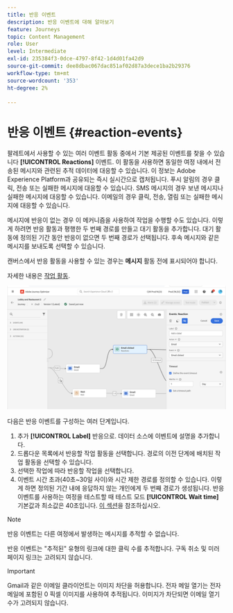 ```yaml
---
title: 반응 이벤트
description: 반응 이벤트에 대해 알아보기
feature: Journeys
topic: Content Management
role: User
level: Intermediate
exl-id: 235384f3-0dce-4797-8f42-1d4d01fa42d9
source-git-commit: dee8dbac067dac851af02d87a3dece1ba2b29376
workflow-type: tm+mt
source-wordcount: '353'
ht-degree: 2%

---
```


# 반응 이벤트 {#reaction-events}

팔레트에서 사용할 수 있는 여러 이벤트 활동 중에서 기본 제공된 이벤트를 찾을 수 있습니다 **[!UICONTROL Reactions]** 이벤트. 이 활동을 사용하면 동일한 여정 내에서 전송된 메시지와 관련된 추적 데이터에 대응할 수 있습니다. 이 정보는 Adobe Experience Platform과 공유되는 즉시 실시간으로 캡처됩니다. 푸시 알림의 경우 클릭, 전송 또는 실패한 메시지에 대응할 수 있습니다. SMS 메시지의 경우 보낸 메시지나 실패한 메시지에 대응할 수 있습니다. 이메일의 경우 클릭, 전송, 열림 또는 실패한 메시지에 대응할 수 있습니다.

메시지에 반응이 없는 경우 이 메커니즘을 사용하여 작업을 수행할 수도 있습니다. 이렇게 하려면 반응 활동과 평행한 두 번째 경로를 만들고 대기 활동을 추가합니다. 대기 활동에 정의된 기간 동안 반응이 없으면 두 번째 경로가 선택됩니다. 후속 메시지와 같은 메시지를 보내도록 선택할 수 있습니다.

캔버스에서 반응 활동을 사용할 수 있는 경우는 **메시지** 활동 전에 표시되어야 합니다.

자세한 내용은 [작업 활동](../building-journeys/about-journey-activities.md#action-activities).

![](assets/journey45.png)

다음은 반응 이벤트를 구성하는 여러 단계입니다.

1. 추가 **[!UICONTROL Label]** 반응으로. 데이터 소스에 이벤트에 설명을 추가합니다.
1. 드롭다운 목록에서 반응할 작업 활동을 선택합니다. 경로의 이전 단계에 배치된 작업 활동을 선택할 수 있습니다.
1. 선택한 작업에 따라 반응할 작업을 선택합니다.
1. 이벤트 시간 초과(40초~30일 사이)와 시간 제한 경로를 정의할 수 있습니다. 이렇게 하면 정의된 기간 내에 응답하지 않는 개인에게 두 번째 경로가 생성됩니다. 반응 이벤트를 사용하는 여정을 테스트할 때 테스트 모드 **[!UICONTROL Wait time]** 기본값과 최소값은 40초입니다. [이 섹션](../building-journeys/testing-the-journey.md)을 참조하십시오.

>[!NOTE]
>
>
>반응 이벤트는 다른 여정에서 발생하는 메시지를 추적할 수 없습니다.
>
>반응 이벤트는 &quot;추적된&quot; 유형의 링크에 대한 클릭 수를 추적합니다. 구독 취소 및 미러 페이지 링크는 고려되지 않습니다.

>[!IMPORTANT]
>
>Gmail과 같은 이메일 클라이언트는 이미지 차단을 허용합니다. 전자 메일 열기는 전자 메일에 포함된 0 픽셀 이미지를 사용하여 추적됩니다. 이미지가 차단되면 이메일 열기 수가 고려되지 않습니다.
